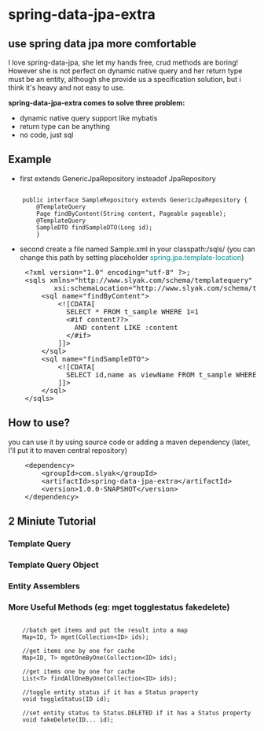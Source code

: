 # spring-data-jpa-extra
## use spring data jpa more comfortable
I love spring-data-jpa, she let my hands free, crud methods are boring! However she is not perfect on dynamic native query and her return type must be an entity, although she provide us a specification solution, but i think it's heavy and not easy to use.

<b>spring-data-jpa-extra comes to solve three problem:</b>

- dynamic native query support like mybatis
- return type can be anything
- no code, just sql

## Example
- first extends GenericJpaRepository insteadof JpaRepository

<pre><code>
	public interface SampleRepository extends GenericJpaRepository<Sample, Long> {
		@TemplateQuery
		Page<Sample> findByContent(String content, Pageable pageable);
		@TemplateQuery
		SampleDTO findSampleDTO(Long id);
		}</code>
</pre>

- second create a file named Sample.xml in your classpath:/sqls/ (you can change this path by setting placeholder <font color="#008B8B">spring.jpa.template-location</font>)

<pre>
    &lt;?xml version="1.0" encoding="utf-8" ?&gt;;
    &lt;sqls xmlns="http://www.slyak.com/schema/templatequery" xmlns:xsi="http://www.w3.org/2001/XMLSchema-instance"
           xsi:schemaLocation="http://www.slyak.com/schema/templatequery http://www.slyak.com/schema/templatequery.xsd"&gt;
        &lt;sql name="findByContent"&gt;
            &lt;![CDATA[
              SELECT * FROM t_sample WHERE 1=1
              &lt;#if content??&gt;
                AND content LIKE :content
              &lt;/#if&gt;
            ]]&gt;
        &lt;/sql&gt;
        &lt;sql name="findSampleDTO"&gt;
            &lt;![CDATA[
              SELECT id,name as viewName FROM t_sample WHERE id=:id
            ]]&gt;
        &lt;/sql&gt;
    &lt;/sqls&gt;
</pre>

## How to use?

you can use it by using source code or adding a maven dependency (later, I'll put it to maven central repository)

<pre>
    &lt;dependency&gt;
        &lt;groupId&gt;com.slyak&lt;/groupId&gt;
        &lt;artifactId&gt;spring-data-jpa-extra&lt;/artifactId&gt;
        &lt;version&gt;1.0.0-SNAPSHOT&lt;/version&gt;
    &lt;/dependency&gt;
</pre>

## 2 Miniute Tutorial

### Template Query

### Template Query Object

### Entity Assemblers

### More Useful Methods (eg: mget togglestatus fakedelete)

<pre><code>
    //batch get items and put the result into a map
    Map&lt;ID, T&gt; mget(Collection&lt;ID&gt; ids);
    
    //get items one by one for cache
    Map&lt;ID, T&gt; mgetOneByOne(Collection&lt;ID&gt; ids);
    
    //get items one by one for cache
    List&lt;T&gt; findAllOneByOne(Collection&lt;ID&gt; ids);
    
    //toggle entity status if it has a Status property
    void toggleStatus(ID id);
    
    //set entity status to Status.DELETED if it has a Status property
    void fakeDelete(ID... id);
</code></pre>
